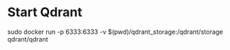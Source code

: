 # Start Qdrant

sudo docker run -p 6333:6333 -v $(pwd)/qdrant_storage:/qdrant/storage qdrant/qdrant          

